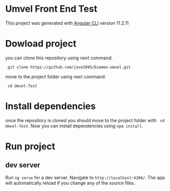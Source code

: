 # Umvel Front End Test

This project was generated with [Angular CLI](https://github.com/angular/angular-cli) version 11.2.11
# Dowload project

you can clone this repository using next command.
``` shell
 git clone https://github.com/jose2095/Examen-umvel.git
 ```
 
 move to the project folder using next command.
``` shell
 cd Umvel-Test
 ```
  # Install dependencies
  once the repository is cloned you should move to the project folder with `
  cd Umvel-Test`.  Now you can install dependencies using `npm install`. 
  

# Run project

## dev server

Run `ng serve` for a dev server. Navigate to `http://localhost:4200/`. The app will automatically reload if you change any of the source files.